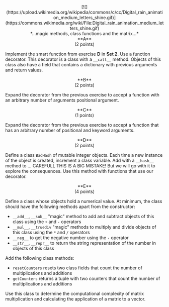 <center>
[![](https://upload.wikimedia.org/wikipedia/commons/c/cc/Digital_rain_animation_medium_letters_shine.gif)](https://commons.wikimedia.org/wiki/File:Digital_rain_animation_medium_letters_shine.gif)
</center>

<center>
*...magic methods, class functions and the matrix...*
</center>

<center>
**A**
</center>

<center>
(2 points)
</center>

Implement the smart function from exercise **D** in **Set 2**. Use a function decorator.
This decorator is a class with a `__call__` method. Objects of this class also 
have a field that contains a dictionary with previous arguments and return values.

<center>
**B**
</center>

<center>
(2 points)
</center>

Expand the decorator from the previous exercise to accept a function with an 
arbitrary number of arguments positional argument.

<center>
**C**
</center>

<center>
(1 points)
</center>

Expand the decorator from the previous exercise to accept a function that has an arbitrary 
number of positional and keyword arguments.

<center>
**D**
</center>

<center>
(2 points)
</center>

Define a class `BadHash` of mutable integer objects. Each time a new instance
of the object is created, increment a class variable. Add with a `__hash__` method to 
... CAREFULL THIS IS A BIG MISTAKE! But we will go with it to explore the consequences.
Use this method with functions that use our decorator. 

<center>
**E**
</center>

<center>
(4 points)
</center>

Define a class whose objects hold a numerical value. At minimum, the class should
have the following methods apart from the constructor:

- `__add__`, `__sub__` "magic" method to add and subtract objects of this class using the `+` and `-` operators
- `__mul__`, `__truediv` "magic" methods to multiply and divide objects of this class using the `*` and `/` operators 
- `__neg__` to get the negative number using the `-` operator
- `__str__`, `__repr__` to return the string representation of the number in objects of this class

Add the following class methods:

- `resetCounters` resets two class fields that count the number of multiplications and additions
- `getCounters` returns a tuple with two counters that count the number of multiplications and additions

Use this class to determine the computational complexity of matrix multiplication and calculating 
the application of a matrix to a vector.
